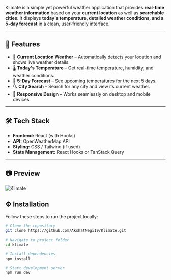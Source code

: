 Klimate is a simple yet powerful weather application that provides **real-time weather information** based on your **current location** as well as **searchable cities**. It displays **today's temperature, detailed weather conditions, and a 5-day forecast** in a clean, user-friendly interface.  

---

## 🚀 Features  

- 📍 **Current Location Weather** – Automatically detects your location and shows live weather details.  
- 🌡️ **Today's Temperature** – Get real-time temperature, humidity, and weather conditions.  
- 📅 **5-Day Forecast** – See upcoming temperatures for the next 5 days.  
- 🔍 **City Search** – Search for any city and view its current weather.  
- 🎨 **Responsive Design** – Works seamlessly on desktop and mobile devices.  

---

## 🛠️ Tech Stack  

- **Frontend:** React (with Hooks)  
- **API:** OpenWeatherMap API  
- **Styling:** CSS / Tailwind (if used)  
- **State Management:** React Hooks or TanStack Query

---

## 📷 Preview  

![Klimate](https://github.com/user-attachments/assets/c4bb9d0e-a2fb-4c50-bc4f-3df92a07a705)

## ⚙️ Installation  

Follow these steps to run the project locally:  

```bash
# Clone the repository
git clone https://github.com/AkshatNegi19/Klimate.git

# Navigate to project folder
cd klimate

# Install dependencies
npm install

# Start development server
npm run dev
